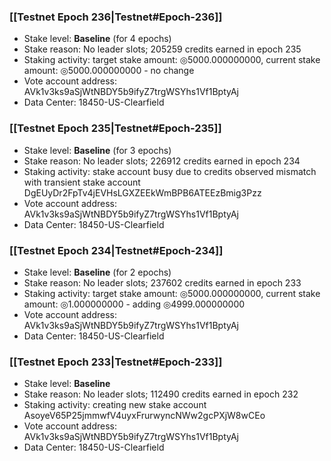 ### [[Testnet Epoch 236|Testnet#Epoch-236]]
* Stake level: **Baseline** (for 4 epochs)
* Stake reason: No leader slots; 205259 credits earned in epoch 235
* Staking activity: target stake amount: ◎5000.000000000, current stake amount: ◎5000.000000000 - no change
* Vote account address: AVk1v3ks9aSjWtNBDY5b9ifyZ7trgWSYhs1Vf1BptyAj
* Data Center: 18450-US-Clearfield
### [[Testnet Epoch 235|Testnet#Epoch-235]]
* Stake level: **Baseline** (for 3 epochs)
* Stake reason: No leader slots; 226912 credits earned in epoch 234
* Staking activity: stake account busy due to credits observed mismatch with transient stake account DgEUyDr2FpTv4jEVHsLGXZEEkWmBPB6ATEEzBmig3Pzz
* Vote account address: AVk1v3ks9aSjWtNBDY5b9ifyZ7trgWSYhs1Vf1BptyAj
* Data Center: 18450-US-Clearfield
### [[Testnet Epoch 234|Testnet#Epoch-234]]
* Stake level: **Baseline** (for 2 epochs)
* Stake reason: No leader slots; 237602 credits earned in epoch 233
* Staking activity: target stake amount: ◎5000.000000000, current stake amount: ◎1.000000000 - adding ◎4999.000000000
* Vote account address: AVk1v3ks9aSjWtNBDY5b9ifyZ7trgWSYhs1Vf1BptyAj
* Data Center: 18450-US-Clearfield
### [[Testnet Epoch 233|Testnet#Epoch-233]]
* Stake level: **Baseline**
* Stake reason: No leader slots; 112490 credits earned in epoch 232
* Staking activity: creating new stake account AsoyeV65P25jmmwfV4uyxFrurwyncNWw2gcPXjW8wCEo
* Vote account address: AVk1v3ks9aSjWtNBDY5b9ifyZ7trgWSYhs1Vf1BptyAj
* Data Center: 18450-US-Clearfield